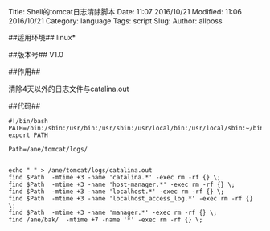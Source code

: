 Title: Shell的tomcat日志清除脚本
Date: 11:07 2016/10/21
Modified: 11:06 2016/10/21
Category: language
Tags: script
Slug: 
Author: allposs

##适用环境##
linux*

##版本号##
V1.0

##作用##

清除4天以外的日志文件与catalina.out


##代码##

	#!/bin/bash
	PATH=/bin:/sbin:/usr/bin:/usr/sbin:/usr/local/bin:/usr/local/sbin:~/bin
	export PATH

	Path=/ane/tomcat/logs/


	echo " " > /ane/tomcat/logs/catalina.out
	find $Path  -mtime +3 -name 'catalina.*' -exec rm -rf {} \;
	find $Path  -mtime +3 -name 'host-manager.*' -exec rm -rf {} \;
	find $Path  -mtime +3 -name 'localhost.*' -exec rm -rf {} \;
	find $Path  -mtime +3 -name 'localhost_access_log.*' -exec rm -rf {} \;
	find $Path  -mtime +3 -name 'manager.*' -exec rm -rf {} \;
	find /ane/bak/  -mtime +7 -name '*' -exec rm -rf {} \;